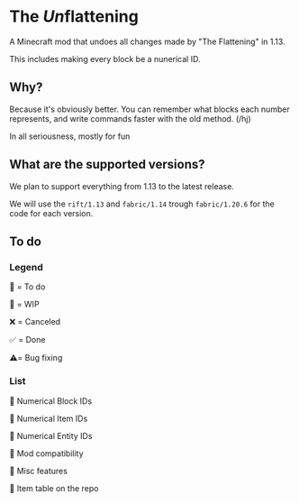 # The *Un*flattening
A Minecraft mod that undoes all changes made by "The Flattening" in 1.13.

This includes making every block be a nunerical ID.

## Why?
Because it's obviously better. You can remember what blocks each number represents, and write commands faster with the old method. (/hj)

In all seriousness, mostly for fun 

## What are the supported versions?
We plan to support everything from 1.13 to the latest release.

We will use the `rift/1.13` and `fabric/1.14` trough `fabric/1.20.6` for the code for each version.

## To do

### Legend

💭 = To do

🚧 = WIP

❌ = Canceled

✅ = Done

⚠️= Bug fixing

### List

💭 Numerical Block IDs

💭 Numerical Item IDs

💭 Numerical Entity IDs

💭 Mod compatibility <!-- Not figuring this out would probably break most mods -->

💭 Misc features

💭 Item table on the repo
